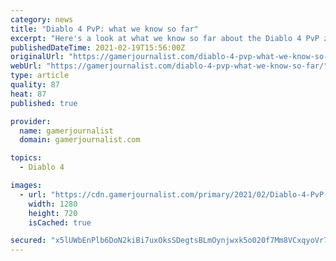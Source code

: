 ```yaml
---
category: news
title: "Diablo 4 PvP: what we know so far"
excerpt: "Here's a look at what we know so far about the Diablo 4 PvP zone and mechanics, an exciting new feature in the upcoming hack-and-slash."
publishedDateTime: 2021-02-19T15:56:00Z
originalUrl: "https://gamerjournalist.com/diablo-4-pvp-what-we-know-so-far/"
webUrl: "https://gamerjournalist.com/diablo-4-pvp-what-we-know-so-far/"
type: article
quality: 87
heat: 87
published: true

provider:
  name: gamerjournalist
  domain: gamerjournalist.com

topics:
  - Diablo 4

images:
  - url: "https://cdn.gamerjournalist.com/primary/2021/02/Diablo-4-PvP-what-we-know-so-far.jpg"
    width: 1280
    height: 720
    isCached: true

secured: "x5lUWbEnPlb6DoN2kiBi7uxOksSDegtsBLmOynjwxk5o020f7Mm8VCxqyoVr7MJZ5+iAR6BXUYncGbJxojJCM5e9Dmx3/f4u6VsMMoLgX16XQZmRvlqmi72nhkzcRgIICnxoCChCeJf1fPSJyuckwkpE0hysd2xphOMazS+t0nXq+TkwIruBII0B89aCYNr4dx0bg9Ty+saRtAMxjzvWh6XFsmqMSjCdZPbJy5FZ5QN/fPGtlYpQjNt/UPK6yRjDO5Gw7P7cp2jRzSxW/TTMYZXwYvu25jwE1TR+QtZZG2pFhFd0kjPYxrwjVyFxPhG/W06TP5YdvEvJG0IX5vtlTQ1Bu+yGBYChjGAMkTimmjY=;Ft7pRdg39TWF1VguGrhWEQ=="
---
```



